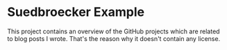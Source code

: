# Suedbroecker Example

This project contains an overview of the GitHub projects which are related to blog posts I wrote. That's the reason why it doesn't contain any license.